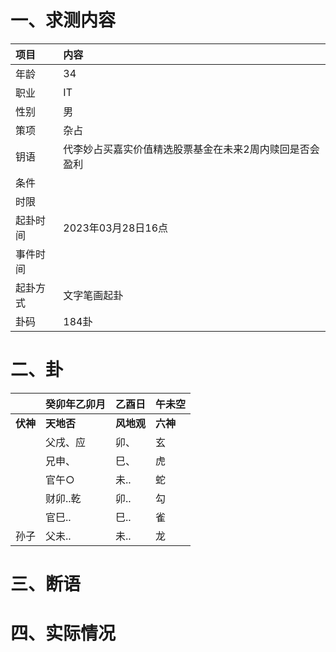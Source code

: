 # 一、求测内容
|项目|内容|
|:-|:-|
|年龄|34|
|职业|IT|
|性别|男|
|策项|杂占|
|钥语|代李妙占买嘉实价值精选股票基金在未来2周内赎回是否会盈利|
|条件||
|时限||
|起卦时间|2023年03月28日16点|
|事件时间||
|起卦方式|文字笔画起卦|
|卦码|184卦|

# 二、卦
||癸卯年乙卯月|乙酉日|午未空|
|:-|:-|:-|:-|
|**伏神**|**天地否**|**风地观**|**六神**|
||父戌、应|卯、|玄|
||兄申、|巳、|虎|
||官午○|未..|蛇|
||财卯..乾|卯..|勾|
||官巳..|巳..|雀|
|孙子|父未..|未..|龙|


# 三、断语

# 四、实际情况
